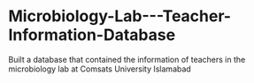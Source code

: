 # Microbiology-Lab---Teacher-Information-Database
Built a database that contained the information of teachers in the microbiology lab at Comsats University Islamabad
